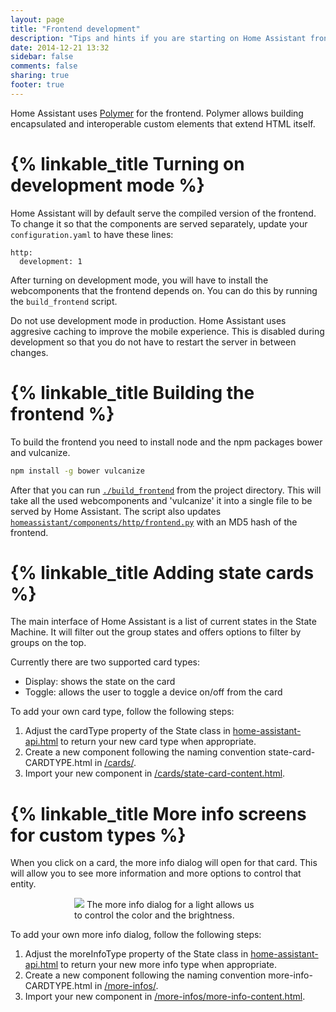 ```yaml
---
layout: page
title: "Frontend development"
description: "Tips and hints if you are starting on Home Assistant frontend development"
date: 2014-12-21 13:32
sidebar: false
comments: false
sharing: true
footer: true
---
```


Home Assistant uses [Polymer](https://www.polymer-project.org/) for the frontend. Polymer allows building encapsulated and interoperable custom elements that extend HTML itself.

# {% linkable_title Turning on development mode %}
Home Assistant will by default serve the compiled version of the frontend. To change it so that the components are served separately, update your `configuration.yaml` to have these lines:

```
http:
  development: 1
```

After turning on development mode, you will have to install the webcomponents that the frontend depends on. You can do this by running the `build_frontend` script.

<p class='note warning'>
Do not use development mode in production. Home Assistant uses aggresive caching to improve the mobile experience. This is disabled during development so that you do not have to restart the server in between changes.
</p>

# {% linkable_title Building the frontend %}

To build the frontend you need to install node and the npm packages bower and vulcanize.

```bash
npm install -g bower vulcanize
```

After that you can run [`./build_frontend`](https://github.com/balloob/home-assistant/blob/master/build_frontend) from the project directory. This will take all the used webcomponents and 'vulcanize' it into a single file to be served by Home Assistant. The script also updates [`homeassistant/components/http/frontend.py`](https://github.com/balloob/home-assistant/blob/master/homeassistant/components/http/frontend.py) with an MD5 hash of the frontend.

# {% linkable_title Adding state cards %}

The main interface of Home Assistant is a list of current states in the State Machine. It will filter out the group states and offers options to filter by groups on the top.

Currently there are two supported card types:

 * Display: shows the state on the card
 * Toggle: allows the user to toggle a device on/off from the card

To add your own card type, follow the following steps:

 1. Adjust the cardType property of the State class in [home-assistant-api.html](https://github.com/balloob/home-assistant/blob/master/homeassistant/components/http/www_static/polymer/home-assistant-api.html) to return your new card type when appropriate.
 2. Create a new component following the naming convention state-card-CARDTYPE.html in [/cards/](https://github.com/balloob/home-assistant/blob/master/homeassistant/components/http/www_static/polymer/cards/).
 3. Import your new component in [/cards/state-card-content.html](https://github.com/balloob/home-assistant/blob/master/homeassistant/components/http/www_static/polymer/cards/state-card-content.html).

# {% linkable_title More info screens for custom types %}

When you click on a card, the more info dialog will open for that card. This will allow you to see more information and more options to control that entity.

<p class='img' style='max-width: 300px; margin-left: auto; margin-right: auto;'>
  <img src='/images/screenshots/more-info-dialog-light.png'>
  The more info dialog for a light allows us to control the color and the brightness.
</p>

To add your own more info dialog, follow the following steps:

 1. Adjust the moreInfoType property of the State class in [home-assistant-api.html](https://github.com/balloob/home-assistant/blob/master/homeassistant/components/http/www_static/polymer/home-assistant-api.html) to return your new more info type when appropriate.
 2. Create a new component following the naming convention more-info-CARDTYPE.html in [/more-infos/](https://github.com/balloob/home-assistant/blob/master/homeassistant/components/http/www_static/polymer/more-infos/).
 3. Import your new component in [/more-infos/more-info-content.html](https://github.com/balloob/home-assistant/blob/master/homeassistant/components/http/www_static/polymer/more-infos/more-info-content.html).
